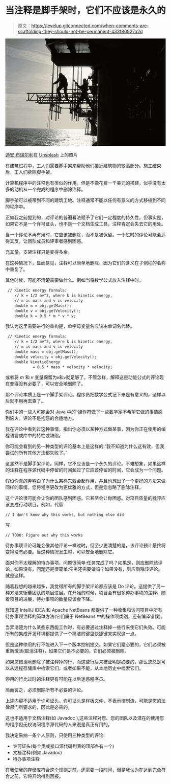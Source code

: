 # 当注释是脚手架时，它们不应该是永久的

> 原文：<https://levelup.gitconnected.com/when-comments-are-scaffolding-they-should-not-be-permanent-433f80927a2d>

![](img/6cdff77487ffb9edce5cce47a4350083.png)

[迪安·布瑞尔利](https://unsplash.com/@milkandbourbons?utm_source=medium&utm_medium=referral)在 [Unsplash](https://unsplash.com?utm_source=medium&utm_medium=referral) 上的照片

在建筑过程中，工人们需要脚手架来帮助他们接近建筑物的较高部分。施工结束后，工人们拆除脚手架。

计算机程序中的注释也有类似的作用。但是不像花费一千美元的搭建，似乎没有太多的动机从一个完成的程序中删除注释。

脚手架可以被带到不同的建筑工地。注释通常不能以任何有意义的方式移植到不同的程序中。

正如我之前提到的，对评论的普遍看法赋予了它们一定程度的持久性。但事实是，如果它不是一个许可证头，也不是一个文档生成工具，注释肯定会失去它的用处。

当一个评论不再有用时，它应该被删除，而不是被保留。一个过时的评论可能会适得其反，让团队成员和评审者感到困惑。

充其量，支架注释只是变得多余。

在这种情况下，显而易见，注释可以简单地删除，因为它们的含义在子例程的名称中重复了。

其他时候，可能不清楚需要做什么。例如当将数学公式放入注释中时。

```
 // Kinetic energy formula:
    // k = 1/2 mv^2, where k is kinetic energy,
    // m is mass and v is velocity
    double m = obj.getMass();
    double v = obj.getVelocity();
    double k = 0.5 * m * v * v;
```

我认为这里需要进行的重构是，单字母变量名应该由单词名代替。

```
 // Kinetic energy formula:
    // k = 1/2 mv^2, where k is kinetic energy,
    // m is mass and v is velocity
    double mass = obj.getMass();
    double velocity = obj.getVelocity();
    double kineticEnergy 
            = 0.5 * mass * velocity * velocity;
```

或者将 *m* 和 *v* 变量保留为`m`和`v`就足够了。不管怎样，解释这是动能公式的评论现在变得没有必要了，可以安全地删除了。

那个评论本质上是一个脚手架评论。程序员把数学公式记下来是有意义的，这样以后就不用再去查了。

你们中的一些人可能会对 Java 中的`^`操作符做了一些数学家不希望它做的事情感到恼火。评论不是抱怨的合适地方。

我在评论中看到过这种事情，指出你必须以某种方式做某事，因为你正在使用的编程语言或库中的特性或缺陷。

你可能会看到的另一种类型的评论基本上是这样的:“我不知道为什么这有效，但我尝试的所有其他方法都失败了。”

这显然不是脚手架评论。同样，它不应该是一个永久的评论。不难想象，如果这样的注释在程序源代码中停留的时间超过了它应该停留的时间，它会成为一个问题。

假设你真的弄明白了为什么某样东西会起作用，并且也想出了一个更好的方法来做同样的事情。您将程序更改为更优雅的方式，但是您忽略了删除注释。

这个评论很可能会让你的团队感到困惑。它甚至会让你困惑。对项目质量的批评应该变成行动项目。例如，代替

```
// I don't know why this works, but nothing else did
```

写

```
// TODO: Figure out why this works
```

待办事项评论可能会像其他评论一样过时。但至少更清楚的是，该评论预计最终将变得没有必要。当这种情况发生时，可以安全地删除它。

面对你不太理解的待办事项，问题很简单:任务完成了吗？如果是，则应删除该评论。如果没有，问题还是很简单:任务还需要做吗？如果没有，则应删除该评论。就是这样。

随着我想的越来越多，我觉得所有的脚手架评论都应该是 Do 评论。这提供了另一种方法来衡量团队的项目进展。在开始的时候，项目会有很多待办事项的注释。随着项目的进展，待办事项的数量应该会下降。

我知道 IntelliJ IDEA 和 Apache NetBeans 都提供了一种收集和访问项目中所有待办事项注释的简单方法(它们属于 NetBeans 中的操作项类别，还有编译错误)。

当弄清楚为什么某些东西能工作时，有必要通过注释掉一些行来使它们失效。可能所有的集成开发环境都提供了一个简洁的键盘快捷键来实现这一点。

但是这种停用的行不能进入下一个版本控制提交。如果它们是必要的，它们必须被重新激活(取消注释)，如果它们是不必要的，它们必须被删除。

如果您错误地删除了被注释掉的行，而这些行后来被证明是必要的，那么您总是可以从远程存储库中检索它们，或者如果不能，从本地历史中检索它们。

停用的行比过时的注释更有可能在以后迷惑程序员。

简而言之，必须删除所有不必要的评论。

上述内容不适用于许可证头，许可证头是样板文件，不表示控制流，可能是您的法律部门所要求的，因此是必需的。

这也不适用于文档注释(如 Javadoc ),这些注释对您、您的团队以及潜在的使用您的程序但无权访问程序源代码的人来说是真正有用的。

我决定采纳一条个人原则，只使用三种类型的评论:

*   许可证头(每个类或接口源代码列表的顶部各有一个)
*   文档注释(例如 Javadoc)
*   待办事项注释

在我使我的存储库符合这个规则之前，还需要一段时间，但是我认为在达到完全符合之前，它将开始得到回报。